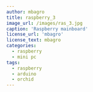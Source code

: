 ```yaml
---
author: mbagro
title: raspberry_3
image_url: /images/ras_3.jpg
caption: 'Raspberry mainboard'
license_url: 'mbagro'
license_text: mbagro
categories:
  - raspberry
  - mini pc
tags:
  - raspberry
  - arduino
  - orchid
---
```

